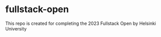 # fullstack-open
This repo is created for completing the 2023 Fullstack Open by Helsinki University
